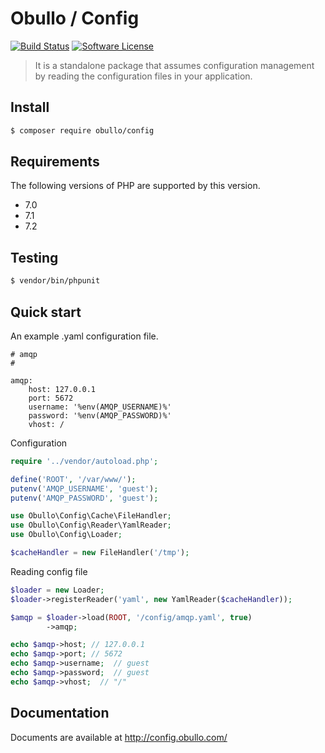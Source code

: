 
# Obullo / Config

[![Build Status](https://travis-ci.org/obullo/Config.svg?branch=master)](https://travis-ci.org/obullo/Config)
[![Software License](https://img.shields.io/badge/license-MIT-brightgreen.svg)](LICENSE.md)

> It is a standalone package that assumes configuration management by reading the configuration files in your application.


## Install

``` bash
$ composer require obullo/config
```

## Requirements

The following versions of PHP are supported by this version.

* 7.0
* 7.1
* 7.2

## Testing

``` bash
$ vendor/bin/phpunit
```

## Quick start

An example .yaml configuration file.

```
# amqp
# 

amqp:
    host: 127.0.0.1
    port: 5672
    username: '%env(AMQP_USERNAME)%'
    password: '%env(AMQP_PASSWORD)%'
    vhost: /
```

Configuration

```php
require '../vendor/autoload.php';

define('ROOT', '/var/www/');
putenv('AMQP_USERNAME', 'guest');
putenv('AMQP_PASSWORD', 'guest');

use Obullo\Config\Cache\FileHandler;
use Obullo\Config\Reader\YamlReader;
use Obullo\Config\Loader;

$cacheHandler = new FileHandler('/tmp');
```

Reading config file

```php
$loader = new Loader;
$loader->registerReader('yaml', new YamlReader($cacheHandler));

$amqp = $loader->load(ROOT, '/config/amqp.yaml', true)
		->amqp;

echo $amqp->host; // 127.0.0.1
echo $amqp->port; // 5672
echo $amqp->username;  // guest
echo $amqp->password;  // guest
echo $amqp->vhost;  // "/"
```

## Documentation

Documents are available at <a href="http://config.obullo.com/">http://config.obullo.com/</a>